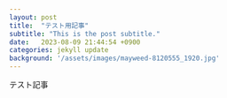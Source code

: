 ```yaml
---
layout: post
title:  "テスト用記事"
subtitle: "This is the post subtitle."
date:   2023-08-09 21:44:54 +0900
categories: jekyll update
background: '/assets/images/mayweed-8120555_1920.jpg'
---
```



テスト記事